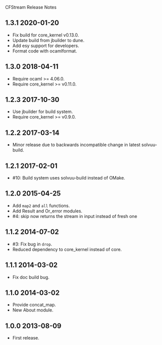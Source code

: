 CFStream Release Notes

1.3.1 2020-01-20
----------------
* Fix build for core_kernel v0.13.0.
* Update build from jbuilder to dune.
* Add esy support for developers.
* Format code with ocamlformat.

1.3.0 2018-04-11
----------------
* Require ocaml >= 4.06.0.
* Require core_kernel >= v0.11.0.

1.2.3 2017-10-30
----------------
* Use jbuilder for build system.
* Require core_kernel >= v0.9.0.

1.2.2 2017-03-14
----------------
* Minor release due to backwards incompatible change in latest
  solvuu-build.

1.2.1 2017-02-01
----------------
* #10: Build system uses solvuu-build instead of OMake.

1.2.0 2015-04-25
----------------
* Add `map2` and `all` functions.
* Add Result and Or_error modules.
* #4: skip now returns the stream in input instead of fresh one

1.1.2 2014-07-02
-------------------------
* #3: Fix bug in `drop`.
* Reduced dependency to core_kernel instead of core.

1.1.1 2014-03-02
-------------------------
* Fix doc build bug.

1.1.0 2014-03-02
-------------------------
* Provide concat_map.
* New About module.

1.0.0 2013-08-09
-------------------------
* First release.
